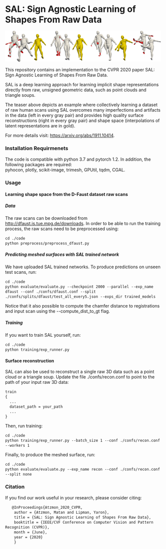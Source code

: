 # SAL: Sign Agnostic Learning of Shapes From Raw Data
<p align="center">
  <img src="teaser2.png"/>
</p>

This repository contains an implementation to the CVPR 2020 paper SAL: Sign Agnostic Learning of Shapes From Raw Data.

SAL is a deep learning approach for learning implicit shape representations directly from raw, unsigned geometric data, such as point clouds and triangle soups.

The teaser above depicts an example where collectively learning a dataset of raw human scans using SAL overcomes many imperfections and artifacts in the data (left in every gray pair) and provides high quality surface reconstructions (right in every gray pair) and shape space (interpolations of latent representations are in gold).

For more details visit: https://arxiv.org/abs/1911.10414.

### Installation Requirmenets
The code is compatible with python 3.7 and pytorch 1.2. In addition, the following packages are required:  
pyhocon, plotly, scikit-image, trimesh, GPUtil, tqdm, CGAL.

### Usage
#### Learning shape space from the D-Faust dataset raw scans

##### Data
The raw scans can be downloaded from http://dfaust.is.tue.mpg.de/downloads.
In order to be able to run the training process, the raw scans need to be preprocessed using:

```
cd ./code
python preprocess/preprocess_dfaust.py 
```

##### Predicting meshed surfaces with SAL trained network
We have uploaded SAL trained networks. To produce predictions on unseen test scans, run:
```
cd ./code
python evaluate/evaluate.py --checkpoint 2000 --parallel --exp_name dfaust --conf ./confs/dfaust.conf --split ./confs/splits/dfaust/test_all_every5.json --exps_dir trained_models
```

Notice that it also possible to compute the chamfer distance to registrations and input scan using the --compute_dist_to_gt flag.

##### Training
If you want to train SAL yourself, run:
```
cd ./code
python training/exp_runner.py
```

#### Surface reconstruction
SAL can also be used to reconstruct a single raw 3D data such as a point cloud or a triangle soup. Update the file ./confs/recon.conf to point to the path of your input raw 3D data:
```
train
{
  ...
  dataset_path = your_path
  ...
}
```
Then, run training:
```
cd ./code
python training/exp_runner.py --batch_size 1 --conf ./confs/recon.conf --workers 1 
```
Finally, to produce the meshed surface, run:
```
cd ./code
python evaluate/evaluate.py --exp_name recon --conf ./confs/recon.conf --split none
```

### Citation
If you find our work useful in your research, please consider citing:

       @InProceedings{Atzmon_2020_CVPR,
		author = {Atzmon, Matan and Lipman, Yaron},
		title = {SAL: Sign Agnostic Learning of Shapes From Raw Data},
		booktitle = {IEEE/CVF Conference on Computer Vision and Pattern Recognition (CVPR)},
		month = {June},
		year = {2020}
		}
	
